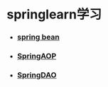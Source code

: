 # springlearn学习

- ### [spring bean](<https://github.com/987625922/springlearn/blob/master/SpringBean.md>)

- ### [SpringAOP](<https://github.com/987625922/springlearn/blob/master/SpringAOP.md>)

- ### [SpringDAO](<https://github.com/987625922/springlearn/blob/master/SpringDAO.md>)

